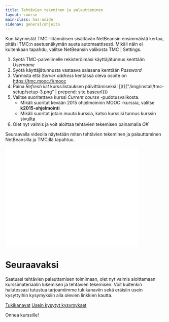 ```yaml
---
title: Tehtävien tekeminen ja palauttaminen
layout: course
main-class: has-aside
sidenav: general/ohjeita
---
```

Kun käynnistät TMC-liitännäisen sisältävän NetBeansin ensimmäistä kertaa, pitäisi TMC:n asetusnäkymän aueta automaattisesti. Mikäli näin ei kuitenkaan tapahdu, valitse NetBeansin valikosta TMC | Settings.

1. Syötä TMC-palvelimelle rekisteröimäsi käyttäjätunnus kenttään *Username*
2. Syötä käyttäjätunnusta vastaava salasana kenttään *Password*
3. Varmista että *Server address* kentässä oleva osoite on <https://tmc.mooc.fi/mooc>
4. Paina *Refresh list* kurssilistauksen päivittämiseksi
    ![]({{"/img/install/tmc-setup/setup-3.png" | prepend: site.baseurl}})
5. Valitse suoritettava kurssi *Current course* -pudotusvalikosta. 
	- Mikäli suoritat kevään 2015 ohjelmoinnin MOOC -kurssia, valitse **k2015-ohjelmointi**
	- Mikäli suoritat jotain muuta kurssia, katso kurssisi tunnus kurssin sivuilta
6. Olet nyt valmis ja voit aloittaa tehtävien tekemisen painamalla *OK*

Seuraavalla videolla näytetään miten tehtävien tekeminen ja palauttaminen NetBeansilla ja TMC:llä tapahtuu.

<iframe width="420" height="315" src="//www.youtube.com/embed/sQYq2LISMRU" frameborder="0" allowfullscreen></iframe>

# Seuraavaksi

Saatuasi tehtävien palauttamisen toimimaan, olet nyt valmis aloittamaan kurssimateriaalin lukemisen ja tehtävien tekemisen. Voit kuitenkin halutessasi tutustua tarjoamiimme tukikanaviin sekä eräisiin usein kysyttyihin kysymyksiin alla olevien linkkien kautta.

<div class="actions">
	<a class="action" href="/courses/general/ohjelmointi/tukikanavat">Tukikanavat</a>
	<a class="action" href="/courses/general/ohjelmointi/ukk">Usein kysytyt kysymykset</a>
</div>

Onnea kurssille!